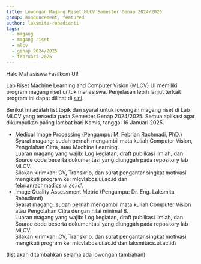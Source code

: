 ```yaml
---
title: Lowongan Magang Riset MLCV Semester Genap 2024/2025
group: announcement, featured 
author: laksmita-rahadianti
tags:
  - magang
  - magang riset
  - mlcv
  - genap 2024/2025
  - februari 2025
---
```



Halo Mahasiswa Fasilkom UI!

Lab Riset Machine Learning and Computer Vision (MLCV) UI memiliki program magang riset untuk mahasiswa. Penjelasan lebih lanjut terkait program ini dapat dilihat di [sini](https://mlcv.cs.ui.ac.id/2025/01/07/magang-mlcv-lab.html).

<!-- excerpt start -->
 Berikut ini adalah list topik dan syarat untuk lowongan magang riset di Lab MLCV yang tersedia pada Semester Genap 2024/2025. Semua aplikasi agar dikumpulkan paling lambat hari Kamis, tanggal 16 Januari 2025.
 <!-- excerpt end -->
 - Medical Image Processing (Pengampu: M. Febrian Rachmadi, PhD.)\
   Syarat magang: sudah pernah mengambil mata kuliah Computer Vision, Pengolahan Citra, atau Machine Learning.\
   Luaran magang yang wajib: Log kegiatan, draft publikasi ilmiah, dan Source code beserta dokumentasi yang diunggah pada repository lab MLCV.\
   Silakan kirimkan: CV, Transkrip, dan surat pengantar singkat motivasi mengikuti program ke: mlcvlab<at>cs.ui.ac.id dan febrianrachmadi<at>cs.ui.ac.id\
 - Image Quality Assessment Metric (Pengampu: Dr. Eng. Laksmita Rahadianti)\
   Syarat magang: sudah pernah mengambil mata kuliah Computer Vision atau Pengolahan Citra dengan nilai minimal B.\
   Luaran magang yang wajib: Log kegiatan, draft publikasi ilmiah, dan Source code beserta dokumentasi yang diunggah pada repository lab MLCV.\
   Silakan kirimkan: CV, Transkrip, dan surat pengantar singkat motivasi mengikuti program ke: mlcvlab<at>cs.ui.ac.id dan laksmita<at>cs.ui.ac.id\

(list akan ditambahkan selama ada lowongan tambahan)
